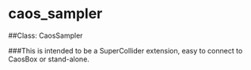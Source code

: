 # caos_sampler
##Class: CaosSampler

###This is intended to be a SuperCollider extension, easy to connect to CaosBox or stand-alone.



